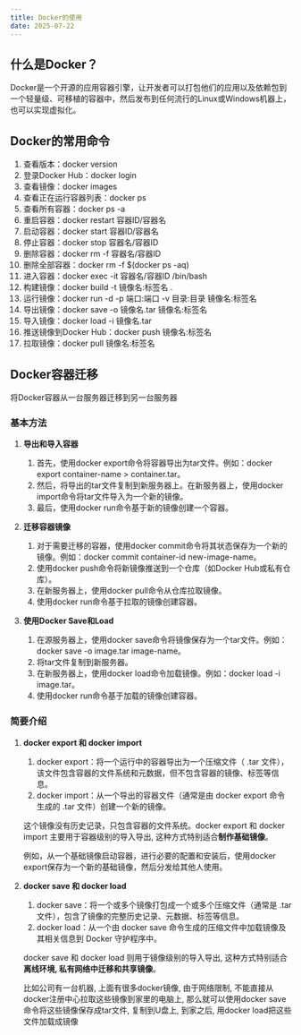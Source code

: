 ```yaml
---
title: Docker的使用
date: 2025-07-22
---
```


## 什么是Docker？

Docker是一个开源的应用容器引擎，让开发者可以打包他们的应用以及依赖包到一个轻量级、可移植的容器中，然后发布到任何流行的Linux或Windows机器上，也可以实现虚拟化。

## Docker的常用命令

1. 查看版本：docker version
2. 登录Docker Hub：docker login
3. 查看镜像：docker images
4. 查看正在运行容器列表：docker ps
5. 查看所有容器：docker ps -a
6. 重启容器：docker restart 容器ID/容器名
7. 启动容器：docker start 容器ID/容器名
8. 停止容器：docker stop 容器名/容器ID
9. 删除容器：docker rm -f 容器名/容器ID
10. 删除全部容器：docker rm -f $(docker ps -aq)
11. 进入容器：docker exec -it 容器名/容器ID /bin/bash
12. 构建镜像：docker build -t 镜像名:标签名 .
13. 运行镜像：docker run -d -p 端口:端口 -v 目录:目录 镜像名:标签名
14. 导出镜像：docker save -o 镜像名.tar 镜像名:标签名
15. 导入镜像：docker load -i 镜像名.tar
16. 推送镜像到Docker Hub：docker push 镜像名:标签名
17. 拉取镜像：docker pull 镜像名:标签名

## Docker容器迁移

将Docker容器从一台服务器迁移到另一台服务器

### 基本方法

1. **导出和导入容器**
   1. 首先，使用docker export命令将容器导出为tar文件。例如：docker export container-name > container.tar。
   2. 然后，将导出的tar文件复制到新服务器上。在新服务器上，使用docker import命令将tar文件导入为一个新的镜像。
   3. 最后，使用docker run命令基于新的镜像创建一个容器。

2. **迁移容器镜像**
   1. 对于需要迁移的容器，使用docker commit命令将其状态保存为一个新的镜像。例如：docker commit container-id new-image-name。
   2. 使用docker push命令将新镜像推送到一个仓库（如Docker Hub或私有仓库）。
   3. 在新服务器上，使用docker pull命令从仓库拉取镜像。
   4. 使用docker run命令基于拉取的镜像创建容器。

3. **使用Docker Save和Load**
   1. 在源服务器上，使用docker save命令将镜像保存为一个tar文件。例如：docker save -o image.tar image-name。
   2. 将tar文件复制到新服务器。
   3. 在新服务器上，使用docker load命令加载镜像。例如：docker load -i image.tar。
   4. 使用docker run命令基于加载的镜像创建容器。

### 简要介绍

1. **docker export 和 docker import**
   1. docker export：将一个运行中的容器导出为一个压缩文件（ .tar 文件），该文件包含容器的文件系统和元数据，但不包含容器的镜像、标签等信息。
   2. docker import：从一个导出的容器文件（通常是由 docker export 命令生成的 .tar 文件）创建一个新的镜像。

    这个镜像没有历史记录，只包含容器的文件系统。docker export 和 docker import 主要用于容器级别的导入导出, 这种方式特别适合**制作基础镜像**。

    例如，从一个基础镜像启动容器，进行必要的配置和安装后，使用docker export保存为一个新的基础镜像，然后分发给其他人使用。

2. **docker save 和 docker load**
   1. docker save：将一个或多个镜像打包成一个或多个压缩文件（通常是 .tar 文件），包含了镜像的完整历史记录、元数据、标签等信息。
   2. docker load：从一个由 docker save 命令生成的压缩文件中加载镜像及其相关信息到 Docker 守护程序中。

    docker save 和 docker load 则用于镜像级别的导入导出, 这种方式特别适合**离线环境, 私有网络中迁移和共享镜像**。 

    比如公司有一台机器, 上面有很多docker镜像, 由于网络限制, 不能直接从docker注册中心拉取这些镜像到家里的电脑上, 那么就可以使用docker save命令将这些镜像保存成tar文件, 复制到U盘上, 到家之后, 用docker load把这些文件加载成镜像